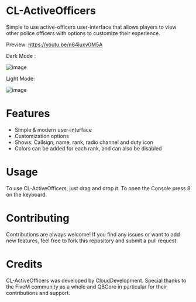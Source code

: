 # CL-ActiveOfficers
Simple to use active-officers user-interface that allows players to view other police officers with options to customize their experience.

Preview: https://youtu.be/n64iuxv0M5A

Dark Mode :

![image](https://github.com/NevoSwissa/CL-ActiveOfficers/assets/96447671/daa7b05d-64e2-4520-9bc2-320a6bec28f6)

Light Mode:

![image](https://github.com/NevoSwissa/CL-ActiveOfficers/assets/96447671/fc5ad82e-e76a-432f-adc0-13cdde585e38)

# Features
- Simple & modern user-interface
- Customization options
- Shows: Callsign, name, rank, radio channel and duty icon
- Colors can be added for each rank, and can also be disabled

# Usage

To use CL-ActiveOfficers, just drag and drop it. To open the Console press 8 on the keyboard.

# Contributing

Contributions are always welcome! If you find any issues or want to add new features, feel free to fork this repository and submit a pull request.

# Credits

CL-ActiveOfficers was developed by CloudDevelopment. Special thanks to the FiveM community as a whole and QBCore in particular for their contributions and support.
